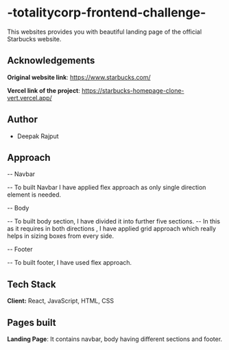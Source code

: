 # -totalitycorp-frontend-challenge-

This websites provides you with beautiful landing page of the official Starbucks website.

## Acknowledgements

**Original website link**: https://www.starbucks.com/

**Vercel link of the project**: https://starbucks-homepage-clone-vert.vercel.app/

## Author

- Deepak Rajput

## Approach

-- Navbar

   -- To built Navbar I have applied flex approach as only single direction element is needed.

-- Body

   -- To built body section, I have divided it into further five sections.
   -- In this as it requires in both directions , I have applied grid approach which really helps in sizing boxes from every side.

-- Footer

   -- To built footer, I have used flex approach.


## Tech Stack

**Client:** React, JavaScript, HTML, CSS

## Pages built

**Landing Page**: It contains navbar, body having different sections and footer.


